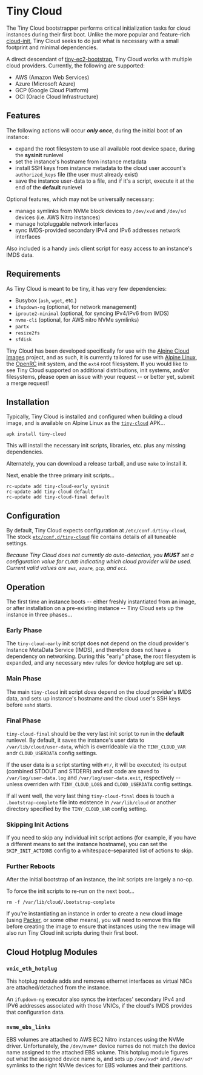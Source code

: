 # Tiny Cloud

The Tiny Cloud bootstrapper performs critical initialization tasks for cloud
instances during their first boot.  Unlike the more popular and feature-rich
[cloud-init](https://cloudinit.readthedocs.io/en/latest), Tiny Cloud seeks to
do just what is necessary with a small footprint and minimal dependencies.

A direct descendant of [tiny-ec2-bootstrap](
https://gitlab.alpinelinux.org/alpine/cloud/tiny-ec2-bootstrap), Tiny Cloud
works with multiple cloud providers.  Currently, the following are supported:
* AWS (Amazon Web Services)
* Azure (Microsoft Azure)
* GCP (Google Cloud Platform)
* OCI (Oracle Cloud Infrastructure)

## Features

The following actions will occur ***only once***, during the initial boot of an
instance:
* expand the root filesystem to use all available root device space, during the
  **sysinit** runlevel
* set the instance's hostname from instance metadata
* install SSH keys from instance metadata to the cloud user account's
  `authorized_keys` file (the user must already exist)
* save the instance user-data to a file, and if it's a script, execute it at
  the end of the **default** runlevel

Optional features, which may not be universally necessary:
* manage symlinks from NVMe block devices to `/dev/xvd` and `/dev/sd` devices
  (i.e. AWS Nitro instances)
* manage hotpluggable network interfaces
* sync IMDS-provided secondary IPv4 and IPv6 addresses network interfaces

Also included is a handy `imds` client script for easy access to an instance's
IMDS data.

## Requirements

As Tiny Cloud is meant to be tiny, it has very few dependencies:
* Busybox (`ash`, `wget`, etc.)
* `ifupdown-ng` (optional, for network management)
* `iproute2-minimal` (optional, for syncing IPv4/IPv6 from IMDS)
* `nvme-cli` (optional, for AWS nitro NVMe symlinks)
* `partx`
* `resize2fs`
* `sfdisk`

Tiny Cloud has been developed specifically for use with the
[Alpine Cloud Images](https://gitlab.alpinelinux.org/alpine/cloud/alpine-cloud-images)
project, and as such, it is currently tailored for use with [Alpine Linux](
https://alpinelinux.org), the [OpenRC](https://github.com/OpenRC/openrc) init
system, and the `ext4` root filesystem.  If you would like to see Tiny Cloud
supported on additional distributions, init systems, and/or filesystems, please
open an issue with your request -- or better yet, submit a merge request!

## Installation

Typically, Tiny Cloud is installed and configured when building a cloud image,
and is available on Alpine Linux as the [`tiny-cloud`](
https://pkgs.alpinelinux.org/packages?name=tiny-cloud) APK...
```
apk install tiny-cloud
```
This will install the necessary init scripts, libraries, etc. plus any missing
dependencies.

Alternately, you can download a release tarball, and use `make` to install it.

Next, enable the three primary init scripts...
```
rc-update add tiny-cloud-early sysinit
rc-update add tiny-cloud default
rc-update add tiny-cloud-final default
```

## Configuration

By default, Tiny Cloud expects configuration at `/etc/conf.d/tiny-cloud`,
The stock [`etc/conf.d/tiny-cloud`](etc/conf.d/tiny-cloud) file contains
details of all tuneable settings.

*Because Tiny Cloud does not currently do auto-detection, you **MUST** set a
configuration value for `CLOUD` indicating which cloud provider will be used.
Current valid values are `aws`, `azure`, `gcp`, and `oci`.*

## Operation

The first time an instance boots -- either freshly instantiated from an image,
or after installation on a pre-existing instance -- Tiny Cloud sets up the
instance in three phases...

### Early Phase

The `tiny-cloud-early` init script does not depend on the cloud provider's
Instance MetaData Service (IMDS), and therefore does not have a dependency on
networking.  During this "early" phase, the root filesystem is expanded, and
any necessary `mdev` rules for device hotplug are set up.

### Main Phase

The main `tiny-cloud` init script *does* depend on the cloud provider's IMDS
data, and sets up instance's hostname and the cloud user's SSH keys before
`sshd` starts.

### Final Phase

`tiny-cloud-final` should be the very last init script to run in the
**default** runlevel.  By default, it saves the instance's user data to
`/var/lib/cloud/user-data`, which is overrideable via the `TINY_CLOUD_VAR`
andr `CLOUD_USERDATA` config settings.

If the user data is a script starting with `#!/`, it will be executed; its
output (combined STDOUT and STDERR) and exit code are saved to
`/var/log/user-data.log` and `/var/log/user-data.exit`, respectively -- unless
overriden with `TINY_CLOUD_LOGS` and `CLOUD_USERDATA` config settings.

If all went well, the very last thing `tiny-cloud-final` does is touch
a `.bootstrap-complete` file into existence in `/var/lib/cloud` or another
directory specified by the `TINY_CLOUD_VAR` config setting.

### Skipping Init Actions

If you need to skip any individual init script actions (for example, if you
have a different means to set the instance hostname), you can set the
`SKIP_INIT_ACTIONS` config to a whitespace-separated list of actions to skip.

### Further Reboots

After the initial bootstrap of an instance, the init scripts are largely a
no-op.

To force the init scripts to re-run on the next boot...
```
rm -f /var/lib/cloud/.bootstrap-complete
```
If you're instantiating an instance in order to create a new cloud image
(using [Packer](https://packer.io), or some other means), you will need to
remove this file before creating the image to ensure that instances using the
new image will also run Tiny Cloud init scripts during their first boot.

## Cloud Hotplug Modules

### `vnic_eth_hotplug`

This hotplug module adds and removes ethernet interfaces as virtual NICs are
attached/detached from the instance.

An `ifupdown-ng` executor also syncs the interfaces' secondary IPv4 and IPV6
addresses associated with those VNICs, if the cloud's IMDS provides that
configuration data.

### `nvme_ebs_links`

EBS volumes are attached to AWS EC2 Nitro instances using the NVMe driver.
Unfortunately, the `/dev/nvme*` device names do not match the device name
assigned to the attached EBS volume.  This hotplug module figures out what the
assigned device name is, and sets up `/dev/xvd*` and `/dev/sd*` symlinks to
the right NVMe devices for EBS volumes and their partitions.
